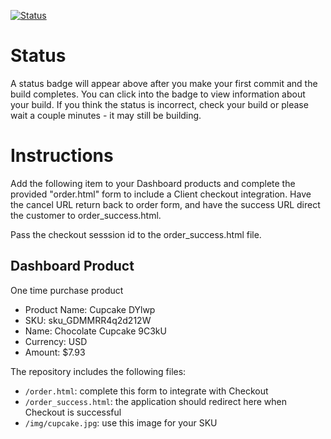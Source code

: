 [![Status](https://img.shields.io/badge/status-NO%20COMMIT-blue.svg)](https://github.com/raysaavedra-work/bakery_scaffold_jy4u3OA825aHoF3L)

# Status

A status badge will appear above after you make your first commit and the build completes. You can click into the badge to view information about your build. If you think the status is incorrect, check your build or please wait a couple minutes - it may still be building.

# Instructions

Add the following item to your Dashboard products and complete the provided "order.html" form to include a Client checkout integration. Have the cancel URL return back to order form, and have the success URL direct the customer to order_success.html.

Pass the checkout sesssion id to the order_success.html file.

## Dashboard Product
One time purchase product
* Product Name: Cupcake DYlwp
* SKU: sku_GDMMRR4q2d212W
* Name: Chocolate Cupcake 9C3kU
* Currency: USD
* Amount: $7.93

The repository includes the following files:
* `/order.html`: complete this form to integrate with Checkout
* `/order_success.html`: the application should redirect here when Checkout is successful
* `/img/cupcake.jpg`: use this image for your SKU
